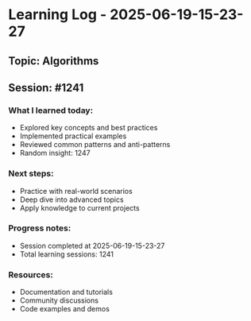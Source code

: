 # Learning Log - 2025-06-19-15-23-27

## Topic: Algorithms
## Session: #1241

### What I learned today:
- Explored key concepts and best practices
- Implemented practical examples  
- Reviewed common patterns and anti-patterns
- Random insight: 1247

### Next steps:
- Practice with real-world scenarios
- Deep dive into advanced topics
- Apply knowledge to current projects

### Progress notes:
- Session completed at 2025-06-19-15-23-27
- Total learning sessions: 1241

### Resources:
- Documentation and tutorials
- Community discussions
- Code examples and demos
